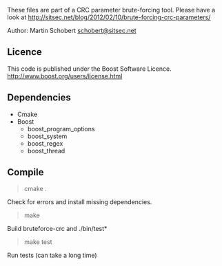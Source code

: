 These files are part of a CRC parameter brute-forcing tool. Please have a look at
http://sitsec.net/blog/2012/02/10/brute-forcing-crc-parameters/

Author: Martin Schobert <schobert@sitsec.net>

Licence
--------

This code is published under the Boost Software Licence.
http://www.boost.org/users/license.html

Dependencies
-------------

- Cmake
- Boost
  - boost_program_options
  - boost_system
  - boost_regex
  - boost_thread

Compile
--------

> cmake .

Check for errors and install missing dependencies.

> make

Build bruteforce-crc and ./bin/test*

> make test

Run tests (can take a long time) 

